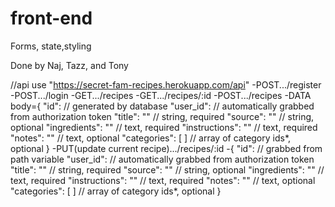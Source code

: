 # front-end
Forms, state,styling


Done by Naj, Tazz, and Tony

//api use "https://secret-fam-recipes.herokuapp.com/api"
    -POST.../register
    -POST.../login
    -GET.../recipes
    -GET.../recipes/:id
    -POST.../recipes
    -DATA body={
    "id":   // generated by database
    "user_id":   // automatically grabbed from authorization token
    "title": ""  // string, required
    "source": ""  // string, optional
    "ingredients": ""  // text, required
    "instructions": ""  // text, required
    "notes": ""  // text, optional
    "categories": [ ]  // array of category ids*, optional
    }
    -PUT(update current recipe).../recipes/:id
    -{
    "id":   // grabbed from path variable
    "user_id":   // automatically grabbed from authorization token
    "title": ""  // string, required
    "source": ""  // string, optional
    "ingredients": ""  // text, required
    "instructions": ""  // text, required
    "notes": ""  // text, optional
    "categories": [ ]  // array of category ids*, optional
    }
